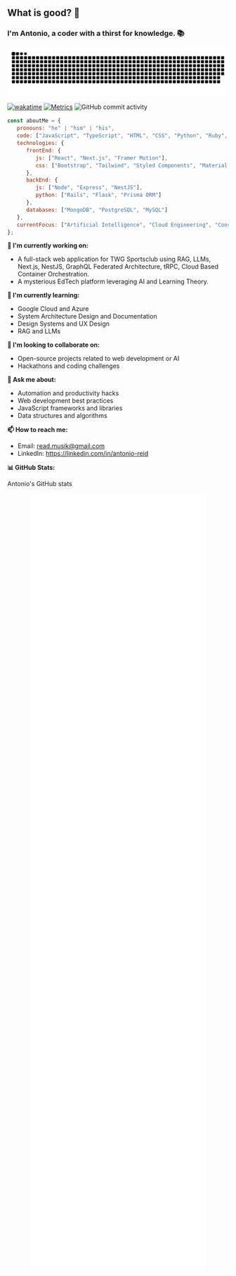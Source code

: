 ## What is good? 👋

### I'm Antonio, a coder with a thirst for knowledge. 📚

<picture>
  <source media="(prefers-color-scheme: dark)" srcset="https://raw.githubusercontent.com/platane/platane/output/github-contribution-grid-snake-dark.svg">
  <source media="(prefers-color-scheme: light)" srcset="https://raw.githubusercontent.com/platane/platane/output/github-contribution-grid-snake.svg">
  <img alt="github contribution grid snake animation" src="https://raw.githubusercontent.com/platane/platane/output/github-contribution-grid-snake.svg">
</picture>

[![wakatime](https://wakatime.com/badge/user/018dd211-b1fc-4a37-9172-f06c7f1fa85d.svg)](https://wakatime.com/@018dd211-b1fc-4a37-9172-f06c7f1fa85d)
[![Metrics](https://github.com/AReid987/AReid987/actions/workflows/main.yml/badge.svg)](https://github.com/AReid987/AReid987/actions/workflows/main.yml)
![GitHub commit activity](https://img.shields.io/github/commit-activity/y/areid987/areid987?style=flat)

<!--START_SECTION:waka-->
<!--END_SECTION:waka-->

```javascript
const aboutMe = {
   pronouns: "he" | "him" | "his",
   code: ["JavaScript", "TypeScript", "HTML", "CSS", "Python", "Ruby", "SQL", "Bash"],
   technologies: {
      frontEnd: {
         js: ["React", "Next.js", "Framer Motion"],
         css: ["Bootstrap", "Tailwind", "Styled Components", "Material UI"]
      },
      backEnd: {
         js: ["Node", "Express", "NestJS"],
         python: ["Rails", "Flask", "Prisma ORM"]
      },
      databases: ["MongoDB", "PostgreSQL", "MySQL"]
   },
   currentFocus: ["Artificial Intelligence", "Cloud Engineering", "Constructivism"]
};
```

**🚀 I'm currently working on:**
- A full-stack web application for TWG Sportsclub using RAG, LLMs, Next.js, NestJS, GraphQL Federated Architecture, tRPC, Cloud Based Container Orchestration.
- A mysterious EdTech platform leveraging AI and Learning Theory.

**🌱 I'm currently learning:**
- Google Cloud and Azure
- System Architecture Design and Documentation
- Design Systems and UX Design
- RAG and LLMs

**👯 I'm looking to collaborate on:**
- Open-source projects related to web development or AI
- Hackathons and coding challenges

**💬 Ask me about:**
- Automation and productivity hacks
- Web development best practices
- JavaScript frameworks and libraries
- Data structures and algorithms

**📫 How to reach me:**
- Email: read.musik@gmail.com
- LinkedIn: https://linkedin.com/in/antonio-reid

**📊 GitHub Stats:**

Antonio's GitHub stats

<p align="center"><img src="/github-metrics.svg" alt="Metrics" width="400"></p>

